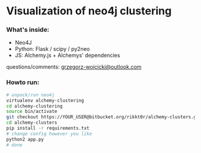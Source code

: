 # Visualization of neo4j clustering #

### What's inside: ###

* Neo4J
* Python: Flask / scipy / py2neo
* JS: Alchemy.js + Alchemys' dependencies

questions/comments: grzegorz-wojcicki@outlook.com

### Howto run: ###

```bash
# unpack/run neo4j
virtualenv alchemy-clustering
cd alchemy-clustering
source bin/activate
git checkout https://YOUR_USER@bitbucket.org/rikkt0r/alchemy-clusters.git
cd alchemy-clusters
pip install -r requirements.txt
# change config however you like
python2 app.py
# done
```
